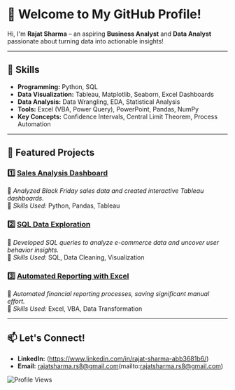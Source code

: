 # 👋 Welcome to My GitHub Profile!  

Hi, I'm **Rajat Sharma** – an aspiring **Business Analyst** and **Data Analyst** passionate about turning data into actionable insights!  

---

## 🔧 Skills  

- **Programming:** Python, SQL  
- **Data Visualization:** Tableau, Matplotlib, Seaborn, Excel Dashboards  
- **Data Analysis:** Data Wrangling, EDA, Statistical Analysis  
- **Tools:** Excel (VBA, Power Query), PowerPoint, Pandas, NumPy  
- **Key Concepts:** Confidence Intervals, Central Limit Theorem, Process Automation  

---

## 🌟 Featured Projects  

### 1️⃣ [Sales Analysis Dashboard](#)  
🚀 *Analyzed Black Friday sales data and created interactive Tableau dashboards.*  
📌 *Skills Used:* Python, Pandas, Tableau  

### 2️⃣ [SQL Data Exploration](#)  
🚀 *Developed SQL queries to analyze e-commerce data and uncover user behavior insights.*  
📌 *Skills Used:* SQL, Data Cleaning, Visualization  

### 3️⃣ [Automated Reporting with Excel](#)  
🚀 *Automated financial reporting processes, saving significant manual effort.*  
📌 *Skills Used:* Excel, VBA, Data Transformation  

---

## 📫 Let's Connect!  

- **LinkedIn:** (https://www.linkedin.com/in/rajat-sharma-abb3681b6/)  
- **Email:** rajatsharma.rs8@gmail.com(mailto:rajatsharma.rs8@gmail.com)  


![Profile Views](https://komarev.com/ghpvc/?username=rajatsharma1107&color=blue)

<!--
**rajatsharma1107/rajatsharma1107** is a ✨ _special_ ✨ repository because its `README.md` (this file) appears on your GitHub profile.

Here are some ideas to get you started:

- 🔭 I’m currently working on ...
- 🌱 I’m currently learning ...
- 👯 I’m looking to collaborate on ...
- 🤔 I’m looking for help with ...
- 💬 Ask me about ...
- 📫 How to reach me: ...
- 😄 Pronouns: ...
- ⚡ Fun fact: ...
-->
